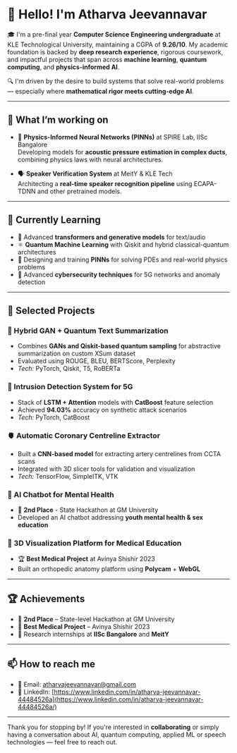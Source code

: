 # 👋 Hello! I'm Atharva Jeevannavar

🎓 I'm a pre-final year **Computer Science Engineering undergraduate** at KLE Technological University, maintaining a CGPA of **9.26/10**. My academic foundation is backed by **deep research experience**, rigorous coursework, and impactful projects that span across **machine learning**, **quantum computing**, and **physics-informed AI**.

🔍 I'm driven by the desire to build systems that solve real-world problems — especially where **mathematical rigor meets cutting-edge AI**.

---

## 🔭 What I’m working on

- 🔬 **Physics-Informed Neural Networks (PINNs)** at SPIRE Lab, IISc Bangalore  
  Developing models for **acoustic pressure estimation in complex ducts**, combining physics laws with neural architectures.

- 🗣️ **Speaker Verification System** at MeitY & KLE Tech  
  Architecting a **real-time speaker recognition pipeline** using ECAPA-TDNN and other pretrained models.

---

## 🌱 Currently Learning

- 🤖 Advanced **transformers and generative models** for text/audio
- ⚛️ **Quantum Machine Learning** with Qiskit and hybrid classical-quantum architectures
- 🧩 Designing and training **PINNs** for solving PDEs and real-world physics problems
- 🔐 Advanced **cybersecurity techniques** for 5G networks and anomaly detection

---

## 🧠 Selected Projects

### 🧬 Hybrid GAN + Quantum Text Summarization
- Combines **GANs and Qiskit-based quantum sampling** for abstractive summarization on custom XSum dataset  
- Evaluated using ROUGE, BLEU, BERTScore, Perplexity  
- *Tech:* PyTorch, Qiskit, T5, RoBERTa

### 🔐 Intrusion Detection System for 5G
- Stack of **LSTM + Attention** models with **CatBoost** feature selection  
- Achieved **94.03%** accuracy on synthetic attack scenarios  
- *Tech:* PyTorch, CatBoost

### 🫀 Automatic Coronary Centreline Extractor
- Built a **CNN-based model** for extracting artery centrelines from CCTA scans  
- Integrated with 3D slicer tools for validation and visualization  
- *Tech:* TensorFlow, SimpleITK, VTK

### 🧠 AI Chatbot for Mental Health
- 🥈 **2nd Place** - State Hackathon at GM University  
- Developed an AI chatbot addressing **youth mental health & sex education**

### 🦴 3D Visualization Platform for Medical Education
- 🏆 **Best Medical Project** at Avinya Shishir 2023  
- Built an orthopedic anatomy platform using **Polycam** + **WebGL**

---

## 🏆 Achievements

- 🥈 **2nd Place** – State-level Hackathon at GM University  
- 🏅 **Best Medical Project** – Avinya Shishir 2023  
- 📜 Research internships at **IISc Bangalore** and **MeitY**

---

## 📫 How to reach me

- 📧 Email: [atharvajeevannavar@gmail.com](mailto:atharvajeevannavar@gmail.com)
- 💼 LinkedIn: [https://www.linkedin.com/in/atharva-jeevannavar-44484526a](https://www.linkedin.com/in/atharva-jeevannavar-44484526a/)

---



Thank you for stopping by! If you're interested in **collaborating** or simply having a conversation about AI, quantum computing, applied ML or speech technologies — feel free to reach out.
